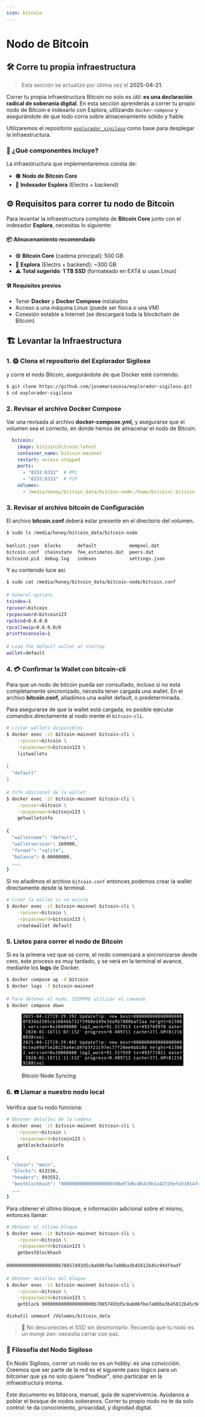 ```yaml
---
icon: bitcoin
---
```


# Nodo de Bitcoin

## 🛠️ Corre tu propia infraestructura

> Esta sección se actualizó por última vez el **2025-04-21**.

Correr tu propia infraestructura Bitcoin no solo es útil: **es una declaración radical de soberanía digital**. En esta sección aprenderás a correr tu propio nodo de Bitcoin e indexarlo con Esplora, utilizando `docker-compose` y asegurándote de que todo corra sobre almacenamiento sólido y fiable.

Utilizaremos el repositorio [`explorador_sigiloso`](https://github.com/josemariasosa/explorador-sigiloso) como base para desplegar la infraestructura.

### 🔧 ¿Qué componentes incluye?

La infraestructura que implementaremos consta de:

* 🟠 **Nodo de Bitcoin Core**
* 🐉 **Indexador Esplora** (Electrs + backend)

## ⚙️ Requisitos para correr tu nodo de Bitcoin

Para levantar la infraestructura completa de **Bitcoin Core** junto con el indexador **Esplora**, necesitas lo siguiente:

#### 📦 Almacenamiento recomendado

* 🟢 **Bitcoin Core** (cadena principal): 500 GB
* 🔵 **Esplora** (Electrs + backend): \~300 GB
* ⚠️ **Total sugerido**: **1 TB SSD** (formateado en EXT4 si usas Linux)

#### 🛠 Requisitos previos

* Tener **Docker** y **Docker Compose** instalados
* Acceso a una máquina Linux (puede ser física o una VM)
* Conexión estable a Internet (se descargará toda la blockchain de Bitcoin)

## 🏗️ Levantar la Infraestructura

### 1. 🌞 Clona el repositorio del Explorador Sigiloso

y corre el nodo Bitcoin, asegurándote de que Docker esté corriendo.

```bash
$ git clone https://github.com/josemariasosa/explorador-sigiloso.git
$ cd explorador-sigiloso
```

### 2. Revisar el archivo Docker Compose

Var una revisada al archivo **docker-compose.yml,** y asegurarse que el volumen sea el correcto, en donde hemos de almacenar el nodo de Bitcoin.

```yaml
  bitcoin:
    image: bitcoin/bitcoin:latest
    container_name: bitcoin-mainnet
    restart: unless-stopped
    ports:
      - "8332:8332"  # RPC
      - "8333:8333"  # P2P
    volumes:
      - /media/honey/bitcoin_data/bitcoin-node:/home/bitcoin/.bitcoin
```

### 3. Revisar el archivo bitcoin de Configuración

El archivo **bitcoin.conf** deberá estar presente en el directorio del volumen.

```bash
$ sudo ls /media/honey/bitcoin_data/bitcoin-node

banlist.json  blocks      default            mempool.dat
bitcoin.conf  chainstate  fee_estimates.dat  peers.dat
bitcoind.pid  debug.log   indexes            settings.json
```

Y su contenido luce así.

```bash
$ sudo cat /media/honey/bitcoin_data/bitcoin-node/bitcoin.conf

# General options
txindex=1
rpcuser=bitcoin
rpcpassword=bitcoin123
rpcbind=0.0.0.0
rpcallowip=0.0.0.0/0
printtoconsole=1

# Load the default wallet at startup
wallet=default
```

### 4. 💳 Confirmar la Wallet con bitcoin-cli

Para que un nodo de bitcoin pueda ser consultado, incluso si no está completamente sincronizado, necesita tener cargada una wallet. En el archivo **bitcoin.conf,** añadimos una wallet default, o predeterminada.&#x20;

Para asegurarse de que la wallet está cargada, es posible ejecutar comandos directamente al nodo mente el `bitcoin-cli`.

```bash
# Listar wallets disponibles
$ docker exec -it bitcoin-mainnet bitcoin-cli \
    -rpcuser=bitcoin \
    -rpcpassword=bitcoin123 \
    listwallets

[
  "default"
]

# Info adicional de la wallet
$ docker exec -it bitcoin-mainnet bitcoin-cli \
    -rpcuser=bitcoin \
    -rpcpassword=bitcoin123 \
    getwalletinfo

{
  "walletname": "default",
  "walletversion": 169900,
  "format": "sqlite",
  "balance": 0.00000000,
  ...
}
```

Si no añadimos el archivo `bitcoin.conf` entonces podemos crear la wallet directamente desde la terminal.

```bash
# Crear la wallet si no existe
$ docker exec -it bitcoin-mainnet bitcoin-cli \
    -rpcuser=bitcoin \
    -rpcpassword=bitcoin123 \
    createwallet default
```

### 5. Listos para correr el nodo de Bitcoin

Si es la primera vez que se corre, el nodo comenzará a sincronizarse desde cero, este proceso es muy tardado, y se verá en la terminal el avance, mediante los **logs** de Docker.

```bash
$ docker compose up -d bitcoin
$ docker logs -f bitcoin-mainnet

# Para detener el nodo, SIEMPRE utilizar el comando
$ docker compose down
```

<div data-full-width="false"><figure><img src="../.gitbook/assets/image.png" alt=""><figcaption><p>Bitcoin Node Syncing</p></figcaption></figure></div>

### 6. ☎️ Llamar a nuestro nodo local

Verifica que tu nodo funciona:

```bash
# Obtener detalles de la cadena
$ docker exec -it bitcoin-mainnet bitcoin-cli \
    -rpcuser=bitcoin \
    -rpcpassword=bitcoin123 \
    getblockchaininfo

{
  "chain": "main",
  "blocks": 613236,
  "headers": 893552,
  "bestblockhash": "000000000000000000030bdf3d6c86419b1a42319efa530147d2e793f6592bcc",
  ...
}
```

Para obtener el último bloque, e información adicional sobre el mismo, entonces llamar:

```bash
# Obtener el último bloque
$ docker exec -it bitcoin-mainnet bitcoin-cli \
    -rpcuser=bitcoin \
    -rpcpassword=bitcoin123 \
    getbestblockhash

0000000000000000000b70857493d5c8ab06fbe7a00ba3b45812b45c94df4adf

# Obtener detalles del bloque
$ docker exec -it bitcoin-mainnet bitcoin-cli \
    -rpcuser=bitcoin \
    -rpcpassword=bitcoin123 \
    getblock 0000000000000000000b70857493d5c8ab06fbe7a00ba3b45812b45c94df4adf 2
```









```
diskutil unmount /Volumes/bitcoin_data
```

> 🧠 No desconectes el SSD sin desmontarlo. Recuerda que tu nodo es un monje zen: necesita cerrar con paz.

### 🌳 Filosofía del Nodo Sigiloso

En Nodo Sigiloso, correr un nodo no es un hobby: es una convicción. Creemos que ser parte de la red es el siguiente paso lógico para un bitcoiner que ya no solo quiere "hodlear", sino participar en la infraestructura misma.

Este documento es bitácora, manual, guía de supervivencia. Ayúdanos a poblar el bosque de nodos soberanos. Correr tu propio nodo no te da solo control: te da conocimiento, privacidad, y dignidad digital.
